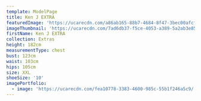 ```yaml
---
template: ModelPage
title: Ken J EXTRA
featuredImage: 'https://ucarecdn.com/a86ab165-88b7-4684-8f47-3bec00afcfb9/'
imageThumbnail: 'https://ucarecdn.com/7ad6db37-f5ce-4053-a389-5a2ab3e85af0/'
firstName: Ken J EXTRA
collection: Extras
height: 182cm
measurementType: chest
bust: 123cm
waist: 103cm
hips: 105cm
size: XXL
shoeSize: '10'
imagePortfolio:
  - image: 'https://ucarecdn.com/fea10778-3383-4600-985c-55b1f246a5c9/'
---
```


